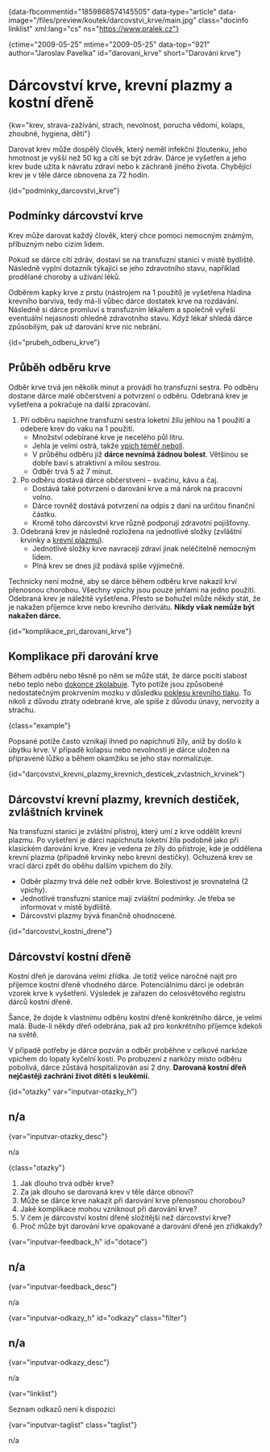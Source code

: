 
{data-fbcommentid="1859868574145505" data-type="article" data-image="/files/preview/koutek/darcovstvi_krve/main.jpg" class="docinfo linklist" xml:lang="cs" ns="https://www.pralek.cz"}

{ctime="2009-05-25" mtime="2009-05-25" data-top="921" author="Jaroslav Pavelka" id="darovani_krve" short="Darování krve"}

# Dárcovství krve, krevní plazmy a kostní dřeně

<!-- generated attribute kw by user_updatekw.sh on 2021-12-06, do not edit -->

{kw="krev, strava-zažívání, strach, nevolnost, porucha vědomí, kolaps, zhoubné, hygiena, děti"}

Darovat krev může dospělý člověk, který neměl infekční žloutenku, jeho hmotnost je vyšší než 50 kg a cítí se být zdráv. Dárce je vyšetřen a jeho krev bude užita k návratu zdraví nebo k záchraně jiného života. Chybějící krev je v těle dárce obnovena za 72 hodin.

{id="podminky\_darcovstvi\_krve"}

## Podmínky dárcovství krve

Krev může darovat každý člověk, který chce pomoci nemocným známým, příbuzným nebo cizím lidem.

Pokud se dárce cítí zdráv, dostaví se na transfuzní stanici v místě bydliště. Následně vyplní dotazník týkající se jeho zdravotního stavu, například prodělané choroby a užívání léků.

Odběrem kapky krve z prstu (nástrojem na 1 použití) je vyšetřena hladina krevního barviva, tedy má-li vůbec dárce dostatek krve na rozdávání. Následně si dárce promluví s transfuzním lékařem a společně vyřeší eventuální nejasnosti ohledně zdravotního stavu. Když lékař shledá dárce způsobilým, pak už darování krve nic nebrání.

{id="prubeh\_odberu\_krve"}

## Průběh odběru krve

Odběr krve trvá jen několik minut a provádí ho transfuzní sestra. Po odběru dostane dárce malé občerstvení a potvrzení o odběru. Odebraná krev je vyšetřena a pokračuje na další zpracování.

  1. Při odběru napíchne transfuzní sestra loketní žílu jehlou na 1 použití a odebere krev do vaku na 1 použití. 
      * Množství odebírané krve je necelého půl litru.
      * Jehla je velmi ostrá, takže [vpich téměř nebolí][1].
      * V průběhu odběru již **dárce nevnímá žádnou bolest**. Většinou se dobře baví s atraktivní a milou sestrou.
      * Odběr trvá 5 až 7 minut.
  2. Po odběru dostává dárce občerstvení – svačinu, kávu a čaj. 
      * Dostává také potvrzení o darování krve a má nárok na pracovní volno.
      * Dárce rovněž dostává potvrzení na odpis z daní na určitou finanční částku.
      * Kromě toho dárcovství krve různě podporují zdravotní pojišťovny.
  3. Odebraná krev je následně rozložena na jednotlivé složky (zvláštní krvinky a [krevní plazmu][2]). 
      * Jednotlivé složky krve navracejí zdraví jinak neléčitelně nemocným lidem.
      * Plná krev se dnes již podává spíše výjimečně.

Technicky není možné, aby se dárce během odběru krve nakazil krví přenosnou chorobou. Všechny vpichy jsou pouze jehlami na jedno použití. Odebraná krev je náležitě vyšetřena. Přesto se bohužel může někdy stát, že je nakažen příjemce krve nebo krevního derivátu. **Nikdy však nemůže být nakažen dárce.**

{id="komplikace\_pri\_darovani_krve"}

## Komplikace při darování krve

Během odběru nebo těsně po něm se může stát, že dárce pocítí slabost nebo teplo nebo [dokonce zkolabuje][3]. Tyto potíže jsou způsobené nedostatečným prokrvením mozku v důsledku [poklesu krevního tlaku][4]. To nikoli z důvodu ztráty odebrané krve, ale spíše z důvodu únavy, nervozity a strachu.

{class="example"}

Popsané potíže často vznikají ihned po napíchnutí žíly, aniž by došlo k úbytku krve. V případě kolapsu nebo nevolnosti je dárce uložen na připravené lůžko a během okamžiku se jeho stav normalizuje.

{id="darcovstvi\_krevni\_plazmy\_krevnich\_desticek\_zvlastnich\_krvinek"}

## Dárcovství krevní plazmy, krevních destiček, zvláštních krvinek

Na transfuzní stanici je zvláštní přístroj, který umí z krve oddělit krevní plazmu. Po vyšetření je dárci napíchnuta loketní žíla podobně jako při klasickém darování krve. Krev je vedena ze žíly do přístroje, kde je oddělena krevní plazma (případně krvinky nebo krevní destičky). Ochuzená krev se vrací dárci zpět do oběhu dalším vpichem do žíly.

  * Odběr plazmy trvá déle než odběr krve. Bolestivost je srovnatelná (2 vpichy).
  * Jednotlivé transfuzní stanice mají zvláštní podmínky. Je třeba se informovat v místě bydliště.
  * Dárcovství plazmy bývá finančně ohodnocené.

{id="darcovstvi\_kostni\_drene"}

## Dárcovství kostní dřeně

Kostní dřeň je darována velmi zřídka. Je totiž velice náročné najít pro příjemce kostní dřeně vhodného dárce. Potenciálnímu dárci je odebrán vzorek krve k vyšetření. Výsledek je zařazen do celosvětového registru dárců kostní dřeně.

Šance, že dojde k vlastnímu odběru kostní dřeně konkrétního dárce, je velmi malá. Bude-li někdy dřeň odebrána, pak až pro konkrétního příjemce kdekoli na světě.

V případě potřeby je dárce pozván a odběr proběhne v celkové narkóze vpichem do lopaty kyčelní kosti. Po probuzení z narkózy místo odběru pobolívá, dárce zůstává hospitalizován asi 2 dny. **Darovaná kostní dřeň nejčastěji zachrání život dítěti s leukémií.**

{id="otazky" var="inputvar-otazky_h"}

## n/a

{var="inputvar-otazky_desc"}

n/a

{class="otazky"}

  1. Jak dlouho trvá odběr krve?
  2. Za jak dlouho se darovaná krev v těle dárce obnoví?
  3. Může se dárce krve nakazit při darování krve přenosnou chorobou?
  4. Jaké komplikace mohou vzniknout při darování krve?
  5. V čem je dárcovství kostní dřeně složitější než dárcovství krve?
  6. Proč může být darování krve opakované a darování dřeně jen zřídkakdy?

{var="inputvar-feedback_h" id="dotace"}

## n/a

{var="inputvar-feedback_desc"}

n/a

{var="inputvar-odkazy_h" id="odkazy" class="filter"}

## n/a

{var="inputvar-odkazy_desc"}

n/a

{var="linklist"}

Seznam odkazů není k dispozici

{var="inputvar-taglist" class="taglist"}

n/a

 [1]: zavazna_poraneni
 [2]: uzliny
 [3]: kolaps
 [4]: krevni_tlak

